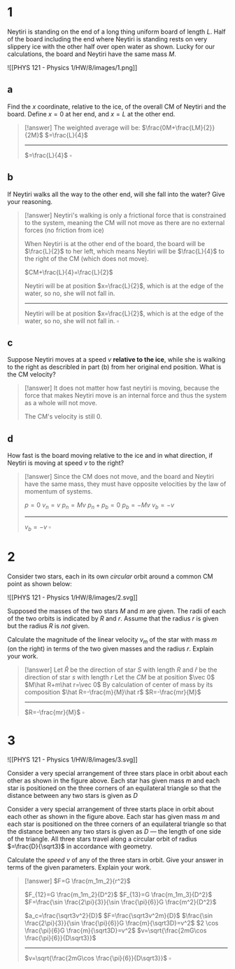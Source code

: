 # 1

Neytiri is standing on the end of a long thing uniform board of length $L$. Half of the board including the end where Neytiri is standing rests on very slippery ice with the other half over open water as shown. Lucky for our calculations, the board and Neytiri have the same mass $M$.

![[PHYS 121 - Physics 1/HW/8/images/1.png]]

## a

Find the $x$ coordinate, relative to the ice, of the overall CM of Neytiri and the board. Define $x=0$ at her end, and $x=L$ at the other end.

> [!answer]
> The weighted average will be:
> $\frac{0M+\frac{LM}{2}}{2M}$
> $=\frac{L}{4}$
> 
> ---
> 
> $=\frac{L}{4}$
> $\square$

## b

If Neytiri walks all the way to the other end, will she fall into the water? Give your reasoning.

> [!answer]
> Neytiri's walking is only a frictional force that is constrained to the system, meaning the CM will not move as there are no external forces (no friction from ice)
> 
> When Neytiri is at the other end of the board, the board will be $\frac{L}{2}$ to her left, which means Neytiri will be $\frac{L}{4}$ to the right of the CM (which does not move).
> 
> $CM+\frac{L}{4}=\frac{L}{2}$
> 
> Neytiri will be at position $x=\frac{L}{2}$, which is at the edge of the water, so no, she will not fall in.
> 
> ---
> 
> Neytiri will be at position $x=\frac{L}{2}$, which is at the edge of the water, so no, she will not fall in.
> $\square$

## c

Suppose Neytiri moves at a speed $v$ **relative to the ice**, while she is walking to the right as describled in part (b) from her original end position. What is the CM velocity?

> [!answer]
> It does not matter how fast neytiri is moving, because the force that makes Neytiri move is an internal force and thus the system as a whole will not move.
> 
> The CM's velocity is still $0$.

## d

How fast is the board moving relative to the ice and in what direction, if Neytiri is moving at speed $v$ to the right?

> [!answer]
> Since the CM does not move, and the board and Neytiri have the same mass, they must have opposite velocities by the law of momentum of systems.
> 
> $p=0$
> $v_n=v$
> $p_n=Mv$
> $p_n+p_b=0$
> $p_b=-Mv$
> $v_b=-v$
> 
> ---
> 
> $v_b=-v$
> $\square$

# 2

Consider two stars, each in its own *circular* orbit around a common CM point as shown below:

![[PHYS 121 - Physics 1/HW/8/images/2.svg]]

Supposed the masses of the two stars $M$ and $m$ are given. The radii of each of the two orbits is indicated by $R$ and $r$. Assume that the radius $r$ is given but the radius $R$ is *not* given.

Calculate the magnitude of the linear velocity $v_m$ of the star with mass $m$ (on the right) in terms of the two given masses and the radius $r$. Explain your work.

> [!answer]
> Let $\hat R$ be the direction of star $S$ with length $R$ and $\hat r$ be the direction of star $s$ with length $r$
> Let the $CM$ be at position $\vec 0$
> $M\hat R+m\hat r=\vec 0$ By calculation of center of mass by its composition
> $\hat R=-\frac{m}{M}\hat r$
> $R=-\frac{mr}{M}$
> 
> ---
> 
> $R=-\frac{mr}{M}$
> $\square$

# 3

![[PHYS 121 - Physics 1/HW/8/images/3.svg]]

Consider a very special arrangement of three stars place in orbit about each other as shown in the figure above. Each star has given mass $m$ and each star is positioned on the three corners of an equilateral triangle so that the distance between any two stars is given as $D$ 

Consider a very special arrangement of three starts place in orbit about each other as shown in the figure above. Each star has given mass $m$ and each star is positioned on the three corners of an equilateral triangle so that the distance between any two stars is given as $D$ — the length of one side of the triangle. All three stars travel along a circular orbit of radius $=\frac{D}{\sqrt3}$ in accordance with geometry.

Calculate the *speed* $v$ of any of the three stars in orbit. Give your answer in terms of the given parameters. Explain your work.

> [!answer]
> $F=G \frac{m_1m_2}{r^2}$
> 
> $F_{12}=G \frac{m_1m_2}{D^2}$
> $F_{13}=G \frac{m_1m_3}{D^2}$
> $F=\frac{\sin \frac{2\pi}{3}}{\sin \frac{\pi}{6}}G \frac{m^2}{D^2}$
> 
> $a_c=\frac{\sqrt3v^2}{D}$
> $F=\frac{\sqrt3v^2m}{D}$
> $\frac{\sin \frac{2\pi}{3}}{\sin \frac{\pi}{6}}G \frac{m}{\sqrt3D}=v^2$
> $2 \cos \frac{\pi}{6}G \frac{m}{\sqrt3D}=v^2$
> $v=\sqrt{\frac{2mG\cos \frac{\pi}{6}}{D\sqrt3}}$
> 
> ---
> $v=\sqrt{\frac{2mG\cos \frac{\pi}{6}}{D\sqrt3}}$
> $\square$
